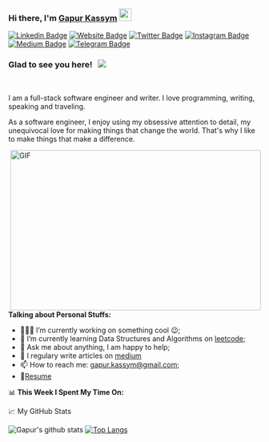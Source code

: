 ### Hi there, I'm <a href="https://gkassym.netlify.app" target="_blank">Gapur Kassym</a> <img src="https://media.giphy.com/media/hvRJCLFzcasrR4ia7z/giphy.gif" width="25px">

[![Linkedin Badge](https://img.shields.io/badge/-LinkedIn-0e76a8?style=flat-square&logo=Linkedin&logoColor=white)](https://linkedin.com/in/gapur-kassym)
[![Website Badge](https://img.shields.io/badge/Website-3b5998?style=flat-square&logo=google-chrome&logoColor=white)](https://gkassym.netlify.app)
[![Twitter Badge](https://img.shields.io/badge/-Twitter-00acee?style=flat-square&logo=Twitter&logoColor=white)](https://twitter.com/GKassym)
[![Instagram Badge](https://img.shields.io/badge/-Instagram-e4405f?style=flat-square&logo=Instagram&logoColor=white)](https://instagram.com/gkassym/)
[![Medium Badge](https://img.shields.io/badge/medium-%2312100E.svg?&style=for-square&logo=medium&logoColor=white)](https://medium.com/@gapur.kassym)
[![Telegram Badge](https://img.shields.io/badge/-Telegram-0088cc?style=flat-square&logo=Telegram&logoColor=white)](https://t.me/GKassym)

### Glad to see you here! &nbsp; ![](https://visitor-badge.glitch.me/badge?page_id=Gapur.Gapur)

<br />

I am a full-stack software engineer and writer. I love programming, writing, speaking and traveling.

As a software engineer, I enjoy using my obsessive attention to detail, my unequivocal love for making things that change the world. That's why I like to make things that make a difference.

<img align="right" alt="GIF" src="https://github.com/Gapur/Gapur/blob/master/coding.gif?raw=true" width="500" height="320" />
  
**Talking about Personal Stuffs:**

- 👨🏽‍💻 I’m currently working on something cool :wink:;
- 🌱 I’m currently learning Data Structures and Algorithms on [leetcode](https://leetcode.com/GKassym);
- 💬 Ask me about anything, I am happy to help;
- 📝 I regulary write articles on [medium](https://medium.com/@gapur.kassym)
- 📫 How to reach me: gapur.kassym@gmail.com;
- 📝[Resume](https://gkassym.netlify.app/Resume.pdf)

📊 **This Week I Spent My Time On:**
<!--START_SECTION:waka-->
<!--END_SECTION:waka-->


📈 My GitHub Stats

![Gapur's github stats](https://github-readme-stats.vercel.app/api?username=Gapur&show_icons=true&theme=gotham)
[![Top Langs](https://github-readme-stats.vercel.app/api/top-langs/?username=Gapur&layout=compact&theme=gotham)](https://github.com/anuraghazra/github-readme-stats)




